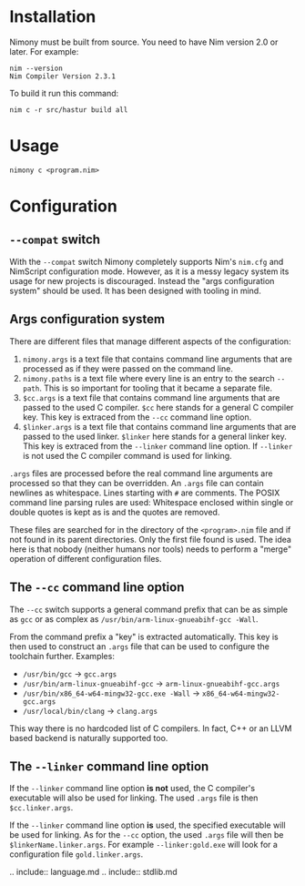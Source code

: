 # Installation

Nimony must be built from source. You need to have Nim version 2.0 or later. For example:

```
nim --version
Nim Compiler Version 2.3.1
```

To build it run this command:

```
nim c -r src/hastur build all
```


# Usage

```
nimony c <program.nim>
```

# Configuration

## `--compat` switch

With the `--compat` switch Nimony completely supports Nim's `nim.cfg` and NimScript configuration mode. However, as it is a messy legacy system its usage for new projects is discouraged. Instead the "args configuration system" should be used. It has been designed with tooling in mind.


## Args configuration system

There are different files that manage different aspects of the configuration:

1. `nimony.args` is a text file that contains command line arguments that are processed as if they were passed on the command line.
2. `nimony.paths` is a text file where every line is an entry to the search `--path`. This is so important for tooling that it became a separate file.
3. `$cc.args` is a text file that contains command line arguments that are passed to the used C compiler. `$cc` here stands for a general C compiler key. This key is extraced from the `--cc` command line option.
4. `$linker.args` is a text file that contains command line arguments that are passed to the used linker. `$linker` here stands for a general linker key. This key is extraced from the `--linker` command line option. If `--linker` is not used the C compiler command is used for linking.

`.args` files are processed before the real command line arguments are processed so that they can be overridden. An `.args` file can contain newlines as whitespace. Lines starting with `#` are comments. The POSIX command line parsing rules are used: Whitespace enclosed within single or double quotes is kept as is and the quotes are removed.

These files are searched for in the directory of the `<program>.nim` file and if not found in its parent directories. Only the first file found is used. The idea here is that nobody (neither humans nor tools) needs to perform a "merge" operation of different configuration files.


## The `--cc` command line option

The `--cc` switch supports a general command prefix that can be as simple as `gcc` or as complex as `/usr/bin/arm-linux-gnueabihf-gcc -Wall`.

From the command prefix a "key" is extracted automatically. This key is then used to construct an `.args` file that can be used to configure the toolchain further. Examples:

- `/usr/bin/gcc` → `gcc.args`
- `/usr/bin/arm-linux-gnueabihf-gcc` → `arm-linux-gnueabihf-gcc.args`
- `/usr/bin/x86_64-w64-mingw32-gcc.exe -Wall` → `x86_64-w64-mingw32-gcc.args`
- `/usr/local/bin/clang` → `clang.args`

This way there is no hardcoded list of C compilers. In fact, C++ or an LLVM based backend is naturally supported too.


## The `--linker` command line option

If the `--linker` command line option **is not** used, the C compiler's executable will also be used for linking. The used `.args` file is then `$cc.linker.args`.

If the `--linker` command line option **is** used, the specified executable will be used for linking. As for the `--cc` option, the used `.args` file will then be `$linkerName.linker.args`. For example `--linker:gold.exe` will look for a configuration file `gold.linker.args`.

.. include:: language.md
.. include:: stdlib.md

